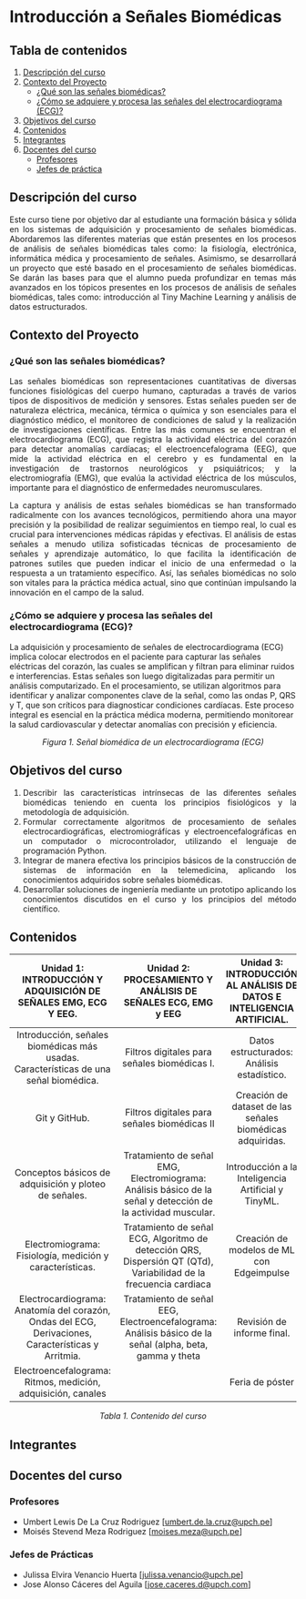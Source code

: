 # Introducción a Señales Biomédicas
## Tabla de contenidos
1. [Descripción del curso](#descripcion)
2. [Contexto del Proyecto](#contexto)
   - [¿Qué son las señales biomédicas?](#señal)
   - [¿Cómo se adquiere y procesa las señales del electrocardiograma (ECG)?](#ecg)
4. [Objetivos del curso](#objetivos)
5. [Contenidos](#contenido)
6. [Integrantes](#integrantes)
7. [Docentes del curso](#docentes)
   - [Profesores](#profesores)
   - [Jefes de práctica](#jp)
     
<a name="descripcion"></a>
## Descripción del curso
<div align="justify">
Este curso tiene por objetivo dar al estudiante una formación básica y sólida en los sistemas de adquisición y procesamiento de señales biomédicas. Abordaremos las diferentes materias que están presentes en los procesos de análisis de señales biomédicas tales como: la fisiología, electrónica, informática médica y procesamiento de señales. Asimismo, se desarrollará un proyecto que esté basado en el procesamiento de señales biomédicas. Se darán las bases para que el alumno pueda profundizar en temas más avanzados en los tópicos presentes en los procesos de análisis de señales biomédicas, tales como: introducción al Tiny Machine Learning y análisis de datos estructurados.
</div>

<a name="contexto"></a>

## Contexto del Proyecto

<a name="señal"></a>

### ¿Qué son las señales biomédicas?

<div align="justify">
Las señales biomédicas son representaciones cuantitativas de diversas funciones fisiológicas del cuerpo humano, capturadas a través de varios tipos de dispositivos de medición y sensores. Estas señales pueden ser de naturaleza eléctrica, mecánica, térmica o química y son esenciales para el diagnóstico médico, el monitoreo de condiciones de salud y la realización de investigaciones científicas. Entre las más comunes se encuentran el electrocardiograma (ECG), que registra la actividad eléctrica del corazón para detectar anomalías cardíacas; el electroencefalograma (EEG), que mide la actividad eléctrica en el cerebro y es fundamental en la investigación de trastornos neurológicos y psiquiátricos; y la electromiografía (EMG), que evalúa la actividad eléctrica de los músculos, importante para el diagnóstico de enfermedades neuromusculares.

La captura y análisis de estas señales biomédicas se han transformado radicalmente con los avances tecnológicos, permitiendo ahora una mayor precisión y la posibilidad de realizar seguimientos en tiempo real, lo cual es crucial para intervenciones médicas rápidas y efectivas. El análisis de estas señales a menudo utiliza sofisticadas técnicas de procesamiento de señales y aprendizaje automático, lo que facilita la identificación de patrones sutiles que pueden indicar el inicio de una enfermedad o la respuesta a un tratamiento específico. Así, las señales biomédicas no solo son vitales para la práctica médica actual, sino que continúan impulsando la innovación en el campo de la salud.
</div>
<a name="ecg"></a>

### ¿Cómo se adquiere y procesa las señales del electrocardiograma (ECG)?
La adquisición y procesamiento de señales de electrocardiograma (ECG) implica colocar electrodos en el paciente para capturar las señales eléctricas del corazón, las cuales se amplifican y filtran para eliminar ruidos e interferencias. Estas señales son luego digitalizadas para permitir un análisis computarizado. En el procesamiento, se utilizan algoritmos para identificar y analizar componentes clave de la señal, como las ondas P, QRS y T, que son críticos para diagnosticar condiciones cardíacas. Este proceso integral es esencial en la práctica médica moderna, permitiendo monitorear la salud cardiovascular y detectar anomalías con precisión y eficiencia.

<p align="center"><i>Figura 1. Señal biomédica de un electrocardiograma (ECG) </i></p>

</div>

<a name="objetivos"></a>

## Objetivos del curso

<div align="justify">
   
1. Describir las características intrínsecas de las diferentes señales biomédicas teniendo en cuenta los principios fisiológicos y la metodología de adquisición.
2. Formular correctamente algoritmos de procesamiento de señales electrocardiográficas, electromiográfícas y electroencefalográficas en un computador o microcontrolador, utilizando el lenguaje de programación Python.
3. Integrar de manera efectiva los principios básicos de la construcción de sistemas de información en la telemedicina, aplicando los conocimientos adquiridos sobre señales biomédicas.
4. Desarrollar soluciones de ingeniería mediante un prototipo aplicando los conocimientos discutidos en el curso y los principios del método científico.
</div>

<a name="contenido"></a>

## Contenidos
<div align="center">
   
|**Unidad 1: INTRODUCCIÓN Y ADQUISICIÓN DE SEÑALES EMG, ECG Y EEG.**|**Unidad 2: PROCESAMIENTO Y ANÁLISIS DE SEÑALES ECG, EMG y EEG**|**Unidad 3: INTRODUCCIÓN AL ANÁLISIS DE DATOS E INTELIGENCIA ARTIFICIAL.**|
|:------------:|:---------------:|:------------:|
| Introducción, señales biomédicas más usadas. Características de una señal biomédica. | Filtros digitales para señales biomédicas I. | Datos estructurados: Análisis estadístico. |
 | Git y GitHub. | Filtros digitales para señales biomédicas II | Creación de dataset de las señales biomédicas adquiridas. |
| Conceptos básicos de adquisición y ploteo de señales. | Tratamiento de señal EMG, Electromiograma: Análisis básico de la señal y detección de la actividad muscular. | Introducción a la Inteligencia Artificial y TinyML. |
| Electromiograma: Fisiología, medición y características. | Tratamiento de señal ECG, Algoritmo de detección QRS, Dispersión QT (QTd), Variabilidad de la frecuencia cardiaca | Creación de modelos de ML con Edgeimpulse | 
| Electrocardiograma: Anatomía del corazón, Ondas del ECG, Derivaciones, Características y Arritmia. | Tratamiento de señal EEG, Electroencefalograma: Análisis básico de la señal (alpha, beta, gamma y theta | Revisión de informe final. | 
| Electroencefalograma: Ritmos, medición, adquisición, canales |  | Feria de póster | 

</div>
<p align="center"><i>Tabla 1. Contenido del curso</i></p>

<a name="integrantes"></a>

## Integrantes 

<a name="docentes"></a>

## Docentes del curso <a name="id7"></a>

<a name="profesores"></a>

### Profesores
- Umbert Lewis De La Cruz Rodriguez [umbert.de.la.cruz@upch.pe]
- Moisés Stevend Meza Rodriguez [moises.meza@upch.pe]

<a name="jp"></a>

### Jefes de Prácticas
- Julissa Elvira Venancio Huerta [julissa.venancio@upch.pe]
- Jose Alonso Cáceres del Aguila [jose.caceres.d@upch.com]
